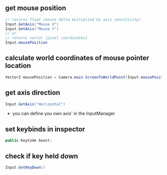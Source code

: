 ## get mouse position
```csharp
// returns float (mouse delta multiplied by axis sensitivity)
Input.GetAxis("Mouse X")
Input.GetAxis("Mouse Y")
// or
// returns vector (pixel coordinates)
Input.mousePosition
```

## calculate world coordinates of mouse pointer location
```csharp
Vector2 mousePosition = Camera.main.ScreenToWorldPoint(Input.mousePosition);
```

## get axis direction
```csharp
Input.GetAxis("Horizontal")
```
- you can define you own axis' in the InputManager

## set keybinds in inspector
```csharp
public KeyCode boost;
```

## check if key held down
```csharp
Input.GetKeyDown()
```
